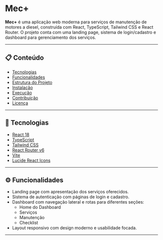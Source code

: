 # Mec+

**Mec+** é uma aplicação web moderna para serviços de manutenção de motores a diesel, construída com React, TypeScript, Tailwind CSS e React Router. O projeto conta com uma landing page, sistema de login/cadastro e dashboard para gerenciamento dos serviços.

---

## 📋 Conteúdo

- [Tecnologias](#-tecnologias)
- [Funcionalidades](#-funcionalidades)
- [Estrutura do Projeto](#-estrutura-do-projeto)
- [Instalação](#-instalação)
- [Execução](#-execução)
- [Contribuição](#-contribuição)
- [Licença](#-licença)

---

## 🚀 Tecnologias

- [React 18](https://reactjs.org/)
- [TypeScript](https://www.typescriptlang.org/)
- [Tailwind CSS](https://tailwindcss.com/)
- [React Router v6](https://reactrouter.com/)
- [Vite](https://vitejs.dev/)
- [Lucide React Icons](https://lucide.dev/)

---

## ⚙️ Funcionalidades

- Landing page com apresentação dos serviços oferecidos.
- Sistema de autenticação com páginas de login e cadastro.
- Dashboard com navegação lateral e rotas para diferentes seções:
  - Home do Dashboard
  - Serviços
  - Manutenção
  - Checklist
- Layout responsivo com design moderno e usabilidade focada.

---

